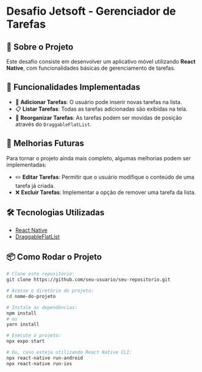 # Desafio Jetsoft - Gerenciador de Tarefas

## 📝 Sobre o Projeto

Este desafio consiste em desenvolver um aplicativo móvel utilizando **React Native**, com funcionalidades básicas de gerenciamento de tarefas.

## 🚀 Funcionalidades Implementadas

- 📌 **Adicionar Tarefas**: O usuário pode inserir novas tarefas na lista.
- 📋 **Listar Tarefas**: Todas as tarefas adicionadas são exibidas na tela.
- 🔄 **Reorganizar Tarefas**: As tarefas podem ser movidas de posição através do `DraggableFlatList`.

## 🔧 Melhorias Futuras

Para tornar o projeto ainda mais completo, algumas melhorias podem ser implementadas:

- ✏️ **Editar Tarefas**: Permitir que o usuário modifique o conteúdo de uma tarefa já criada.
- ❌ **Excluir Tarefas**: Implementar a opção de remover uma tarefa da lista.

## 🛠️ Tecnologias Utilizadas

- [React Native](https://reactnative.dev/)
- [DraggableFlatList](https://github.com/computerjazz/react-native-draggable-flatlist)

## 📦 Como Rodar o Projeto

```bash
# Clone este repositório:
git clone https://github.com/seu-usuario/seu-repositorio.git

# Acesse o diretório do projeto:
cd nome-do-projeto

# Instale as dependências:
npm install
# ou
yarn install

# Execute o projeto:
npx expo start

# Ou, caso esteja utilizando React Native CLI:
npx react-native run-android
npx react-native run-ios
